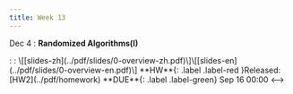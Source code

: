 ```yaml
---
title: Week 13
---
```


Dec 4
: **Randomized Algorithms(I)**
<!-->:  :  \[[slides-zh](../pdf/slides/0-overview-zh.pdf)\]\[[slides-en](../pdf/slides/0-overview-en.pdf)\]
  **HW**{: .label .label-red }Released: [HW2](../pdf/homework)  **DUE**{: .label .label-green} Sep 16  00:00
<-->


  

